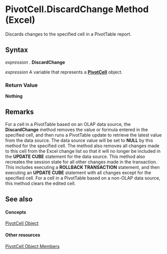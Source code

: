 
# PivotCell.DiscardChange Method (Excel)

Discards changes to the specified cell in a PivotTable report.


## Syntax

 _expression_ . **DiscardChange**

 _expression_ A variable that represents a **[PivotCell](76b8a2dc-90ee-7475-d327-d27cb1e92703.md)** object.


### Return Value

 **Nothing**


## Remarks

For a cell in a PivotTable based on an OLAP data source, the  **DiscardChange** method removes the value or formula entered in the specified cell, and then runs a PivotTable update to retrieve the latest value from the data source. The data source value will be set to **NULL** by this method for the specified cell. The method also removes all changes made to this cell from the Excel change list so that it will no longer be included in the **UPDATE CUBE** statement for the data source. This method also recreates the session state for all other changes made in the transaction. This includes executing a **ROLLBACK TRANSACTION** statement, and then executing an **UPDATE CUBE** statement with all changes except for the specified cell. For a cell in a PivotTable based on a non-OLAP data source, this method clears the edited cell.


## See also


#### Concepts


[PivotCell Object](76b8a2dc-90ee-7475-d327-d27cb1e92703.md)
#### Other resources


[PivotCell Object Members](e486cd5d-3f31-29d4-b811-24fc0aed6803.md)
